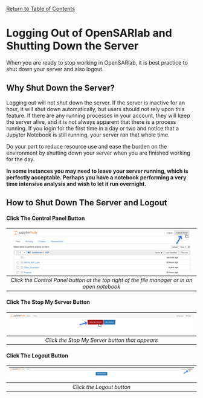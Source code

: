 [Return to Table of Contents](../user.md)

# Logging Out of OpenSARlab and Shutting Down the Server

When you are ready to stop working in OpenSARlab, it is best practice to shut down your server and also logout.

## Why Shut Down the Server?
Logging out will not shut down the server. If the server is inactive for an hour, it will shut down automatically, but users should not rely upon this feature. If there are any running processes in your account, they will keep the server alive, and it is not always apparent that there is a process running. If you login for the first time in a day or two and notice that a Jupyter Notebook is still running, your server ran that whole time. 

Do your part to reduce resource use and ease the burden on the environment by shutting down your server when you are finished working for the day. 

**In some instances you may need to leave your server running, which is perfectly acceptable. Perhaps you have a notebook performing a very time intensive analysis and wish to let it run overnight.**

## How to Shut Down The Server and Logout

#### Click The Control Panel Button

| ![Click the Control Panel button](../assets/control_panel.png) | 
|:-------------:|
| *Click the Control Panel button at the top right of the file manager or in an open notebook* |

#### Click The Stop My Server Button

| ![Click the Stop My Server button](../assets/stop_my_server.png) | 
|:-------------:|
| *Click the Stop My Server button that appears* |

#### Click The Logout Button

| ![Click the Logout button](../assets/logout_2.png) | 
|:-------------:|
| *Click the Logout button* |


 